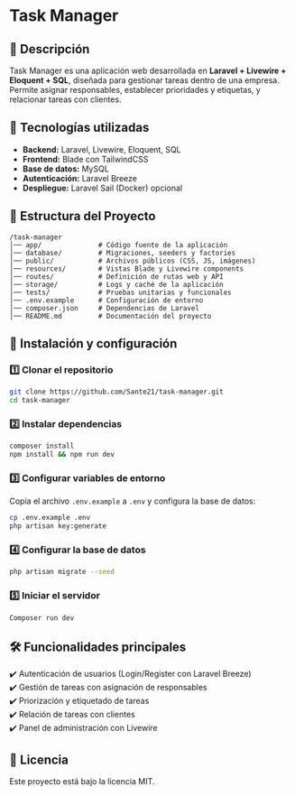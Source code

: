 # Task Manager

## 📌 Descripción
Task Manager es una aplicación web desarrollada en **Laravel + Livewire + Eloquent + SQL**, diseñada para gestionar tareas dentro de una empresa. Permite asignar responsables, establecer prioridades y etiquetas, y relacionar tareas con clientes.

## 🚀 Tecnologías utilizadas
- **Backend:** Laravel, Livewire, Eloquent, SQL
- **Frontend:** Blade con TailwindCSS
- **Base de datos:** MySQL
- **Autenticación:** Laravel Breeze
- **Despliegue:** Laravel Sail (Docker) opcional

## 📂 Estructura del Proyecto
```
/task-manager
│── app/              # Código fuente de la aplicación
│── database/         # Migraciones, seeders y factories
│── public/           # Archivos públicos (CSS, JS, imágenes)
│── resources/        # Vistas Blade y Livewire components
│── routes/           # Definición de rutas web y API
│── storage/          # Logs y caché de la aplicación
│── tests/            # Pruebas unitarias y funcionales
│── .env.example      # Configuración de entorno
│── composer.json     # Dependencias de Laravel
│── README.md         # Documentación del proyecto
```

## 🔧 Instalación y configuración
### 1️⃣ Clonar el repositorio
```sh
git clone https://github.com/Sante21/task-manager.git
cd task-manager
```

### 2️⃣ Instalar dependencias
```sh
composer install
npm install && npm run dev
```

### 3️⃣ Configurar variables de entorno
Copia el archivo `.env.example` a `.env` y configura la base de datos:
```sh
cp .env.example .env
php artisan key:generate
```

### 4️⃣ Configurar la base de datos
```sh
php artisan migrate --seed
```

### 5️⃣ Iniciar el servidor
```sh
Composer run dev
```

## 🛠 Funcionalidades principales
✔️ Autenticación de usuarios (Login/Register con Laravel Breeze)  
✔️ Gestión de tareas con asignación de responsables  
✔️ Priorización y etiquetado de tareas  
✔️ Relación de tareas con clientes  
✔️ Panel de administración con Livewire  

## 📜 Licencia
Este proyecto está bajo la licencia MIT.

